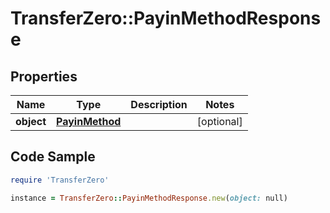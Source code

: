 # TransferZero::PayinMethodResponse

## Properties

Name | Type | Description | Notes
------------ | ------------- | ------------- | -------------
**object** | [**PayinMethod**](PayinMethod.md) |  | [optional] 

## Code Sample

```ruby
require 'TransferZero'

instance = TransferZero::PayinMethodResponse.new(object: null)
```


